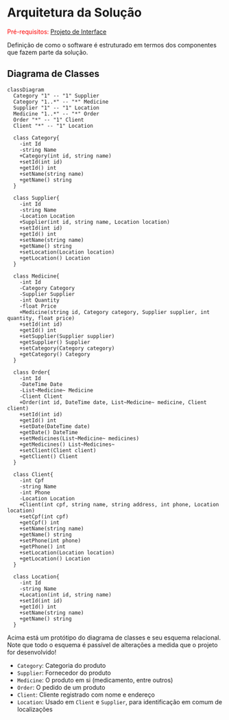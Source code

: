 # Arquitetura da Solução

<span style="color:red">Pré-requisitos: <a href="3-Projeto de Interface.md"> Projeto de Interface</a></span>

Definição de como o software é estruturado em termos dos componentes que fazem parte da solução.

## Diagrama de Classes

```mermaid
classDiagram
  Category "1" -- "1" Supplier
  Category "1..*" -- "*" Medicine
  Supplier "1" -- "1" Location
  Medicine "1..*" -- "*" Order
  Order "*" -- "1" Client
  Client "*" -- "1" Location

  class Category{
    -int Id
    -string Name
    +Category(int id, string name)
    +setId(int id)
    +getId() int
    +setName(string name)
    +getName() string
  }

  class Supplier{
    -int Id
    -string Name
    -Location Location
    +Supplier(int id, string name, Location location)
    +setId(int id)
    +getId() int
    +setName(string name)
    +getName() string
    +setLocation(Location location)
    +getLocation() Location
  }

  class Medicine{
    -int Id
    -Category Category
    -Supplier Supplier
    -int Quantity
    -float Price
    +Medicine(string id, Category category, Supplier supplier, int quantity, float price)
    +setId(int id)
    +getId() int
    +setSupplier(Supplier supplier)
    +getSupplier() Supplier
    +setCategory(Category category)
    +getCategory() Category
  }

  class Order{
    -int Id
    -DateTime Date
    -List~Medicine~ Medicine
    -Client Client
    +Order(int id, DateTime date, List~Medicine~ medicine, Client client)
    +setId(int id)
    +getId() int
    +setDate(DateTime date)
    +getDate() DateTime
    +setMedicines(List~Medicine~ medicines)
    +getMedicines() List~Medicines~
    +setClient(Client client)
    +getClient() Client
  }

  class Client{
    -int Cpf
    -string Name
    -int Phone
    -Location Location
    +Client(int cpf, string name, string address, int phone, Location location)
    +setCpf(int cpf)
    +getCpf() int
    +setName(string name)
    +getName() string
    +setPhone(int phone)
    +getPhone() int
    +setLocation(Location location)
    +getLocation() Location
  }

  class Location{
    -int Id
    -string Name
    +Location(int id, string name)
    +setId(int id)
    +getId() int
    +setName(string name)
    +getName() string
  }
```

Acima está um protótipo do diagrama de classes e seu esquema relacional. Note que todo o esquema é passível de alterações a medida que o projeto for desenvolvido!

- `Category`: Categoria do produto
- `Supplier`: Fornecedor do produto
- `Medicine`: O produto em si (medicamento, entre outros)
- `Order`: O pedido de um produto
- `Client`: Cliente registrado com nome e endereço
- `Location`: Usado em `Client` e `Supplier`, para identificação em comum de localizações
